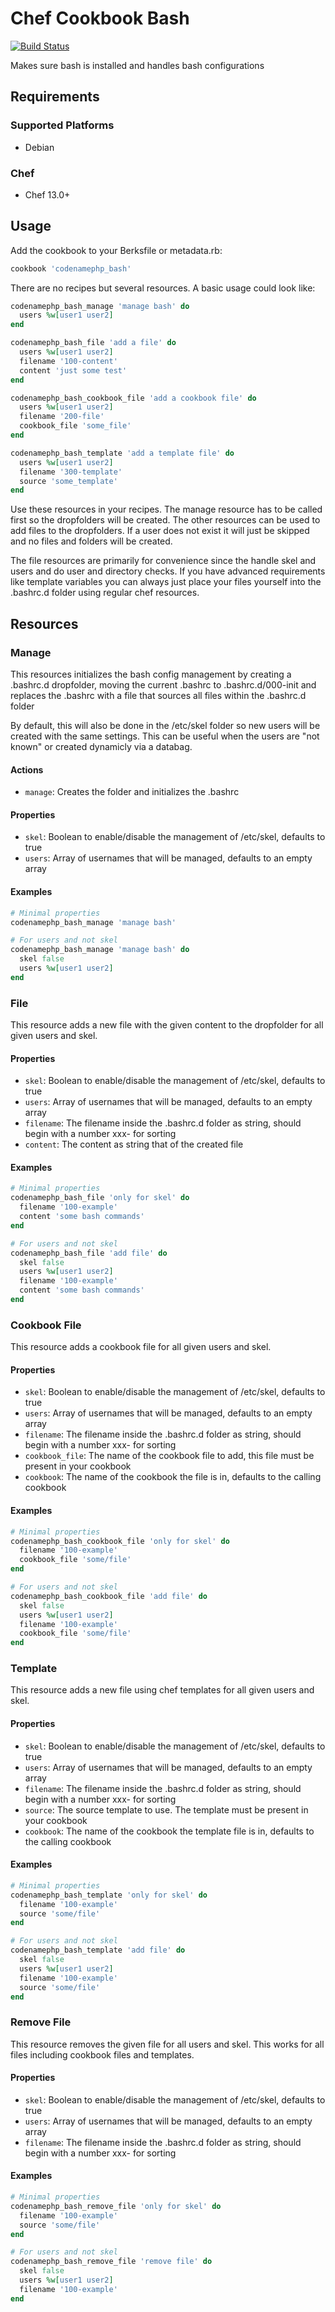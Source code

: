 # Chef Cookbook Bash
[![Build Status](https://travis-ci.com/codenamephp/chef.cookbook.bash.svg?branch=master)](https://travis-ci.com/codenamephp/chef.cookbook.bash)

Makes sure bash is installed and handles bash configurations

## Requirements

### Supported Platforms

- Debian

### Chef

- Chef 13.0+

## Usage

Add the cookbook to your Berksfile or metadata.rb:

```ruby
cookbook 'codenamephp_bash'
```

There are no recipes but several resources. A basic usage could look like:

```ruby
codenamephp_bash_manage 'manage bash' do
  users %w[user1 user2]
end

codenamephp_bash_file 'add a file' do
  users %w[user1 user2]
  filename '100-content'
  content 'just some test'
end

codenamephp_bash_cookbook_file 'add a cookbook file' do
  users %w[user1 user2]
  filename '200-file'
  cookbook_file 'some_file'
end

codenamephp_bash_template 'add a template file' do
  users %w[user1 user2]
  filename '300-template'
  source 'some_template'
end
```

Use these resources in your recipes. The manage resource has to be called first so the dropfolders will be created. 
The other resources can be used to add files to the dropfolders. If a user
does not exist it will just be skipped and no files and folders will be created.

The file resources are primarily for convenience since the handle skel and users and do user and directory checks. If you have advanced requirements like template variables you can always just place your files yourself into the .bashrc.d folder using regular chef resources.

## Resources

### Manage
This resources initializes the bash config management by creating a .bashrc.d dropfolder, moving the current .bashrc to .bashrc.d/000-init and replaces the .bashrc with a file that sources all files within the .bashrc.d folder

By default, this will also be done in the /etc/skel folder so new users will be created with the same settings. This can be useful when the users are "not known" or created dynamicly via a databag.

#### Actions

- `manage`: Creates the folder and initializes the .bashrc

#### Properties

- `skel`: Boolean to enable/disable the management of /etc/skel, defaults to true
- `users`: Array of usernames that will be managed, defaults to an empty array

#### Examples

```ruby
# Minimal properties
codenamephp_bash_manage 'manage bash'

# For users and not skel
codenamephp_bash_manage 'manage bash' do
  skel false
  users %w[user1 user2]
end
```

### File
This resource adds a new file with the given content to the dropfolder for all given users and skel.

#### Properties

- `skel`: Boolean to enable/disable the management of /etc/skel, defaults to true
- `users`: Array of usernames that will be managed, defaults to an empty array
- `filename`: The filename inside the .bashrc.d folder as string, should begin with a number xxx- for sorting
- `content`: The content as string that of the created file

#### Examples

```ruby
# Minimal properties
codenamephp_bash_file 'only for skel' do
  filename '100-example'
  content 'some bash commands'
end

# For users and not skel
codenamephp_bash_file 'add file' do
  skel false
  users %w[user1 user2]
  filename '100-example'
  content 'some bash commands'
end
```

### Cookbook File
This resource adds a cookbook file for all given users and skel.

####  Properties

- `skel`: Boolean to enable/disable the management of /etc/skel, defaults to true
- `users`: Array of usernames that will be managed, defaults to an empty array
- `filename`: The filename inside the .bashrc.d folder as string, should begin with a number xxx- for sorting
- `cookbook_file`: The name of the cookbook file to add, this file must be present in your cookbook
- `cookbook`: The name of the cookbook the file is in, defaults to the calling cookbook

#### Examples

```ruby
# Minimal properties
codenamephp_bash_cookbook_file 'only for skel' do
  filename '100-example'
  cookbook_file 'some/file'
end

# For users and not skel
codenamephp_bash_cookbook_file 'add file' do
  skel false
  users %w[user1 user2]
  filename '100-example'
  cookbook_file 'some/file'
end
```

### Template
This resource adds a new file using chef templates for all given users and skel.

#### Properties

- `skel`: Boolean to enable/disable the management of /etc/skel, defaults to true
- `users`: Array of usernames that will be managed, defaults to an empty array
- `filename`: The filename inside the .bashrc.d folder as string, should begin with a number xxx- for sorting
- `source`: The source template to use. The template must be present in your cookbook
- `cookbook`: The name of the cookbook the template file is in, defaults to the calling cookbook

#### Examples

```ruby
# Minimal properties
codenamephp_bash_template 'only for skel' do
  filename '100-example'
  source 'some/file'
end

# For users and not skel
codenamephp_bash_template 'add file' do
  skel false
  users %w[user1 user2]
  filename '100-example'
  source 'some/file'
end
```

### Remove File
This resource removes the given file for all users and skel. This works for all files including cookbook files and templates.

#### Properties

- `skel`: Boolean to enable/disable the management of /etc/skel, defaults to true
- `users`: Array of usernames that will be managed, defaults to an empty array
- `filename`: The filename inside the .bashrc.d folder as string, should begin with a number xxx- for sorting

#### Examples

```ruby
# Minimal properties
codenamephp_bash_remove_file 'only for skel' do
  filename '100-example'
  source 'some/file'
end

# For users and not skel
codenamephp_bash_remove_file 'remove file' do
  skel false
  users %w[user1 user2]
  filename '100-example'
end
```

